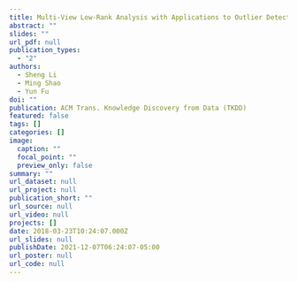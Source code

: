 ```yaml
---
title: Multi-View Low-Rank Analysis with Applications to Outlier Detection
abstract: ""
slides: ""
url_pdf: null
publication_types:
  - "2"
authors:
  - Sheng Li
  - Ming Shao
  - Yun Fu
doi: ""
publication: ACM Trans. Knowledge Discovery from Data (TKDD)
featured: false
tags: []
categories: []
image:
  caption: ""
  focal_point: ""
  preview_only: false
summary: ""
url_dataset: null
url_project: null
publication_short: ""
url_source: null
url_video: null
projects: []
date: 2018-03-23T10:24:07.000Z
url_slides: null
publishDate: 2021-12-07T06:24:07-05:00
url_poster: null
url_code: null
---
```

